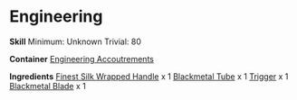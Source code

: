<!-- TITLE: Blackmetal Gunblade -->
<!-- SUBTITLE:  -->
# Engineering
**Skill**
Minimum: Unknown
Trivial: 80

**Container**
[Engineering Accoutrements](engineering-accoutrements)

**Ingredients**
[Finest Silk Wrapped Handle](finest-silk-wrapped-handle) x 1
[Blackmetal Tube](blackmetal-tube) x 1
[Trigger](trigger) x 1
[Blackmetal Blade](blackmetal-blade) x 1